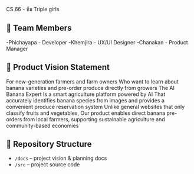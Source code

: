CS 66 - ทีม Triple girls

## 👥 Team Members
-Phichayapa - Developer
-Khemjira  - UX/UI Designer
-Chanakan - Product Manager

## 🎯 Product Vision Statement
For new-generation farmers and farm owners
Who want to learn about banana varieties and pre-order produce directly from growers
The AI Banana Expert
Is a smart agriculture platform powered by AI
That accurately identifies banana species from images and provides a convenient produce reservation system
Unlike general websites that only classify fruits and vegetables,
Our product enables direct banana pre-orders from local farmers, supporting sustainable agriculture and community-based economies
## 🔗 Repository Structure
- `/docs` – project vision & planning docs
- `/src` – project source code

